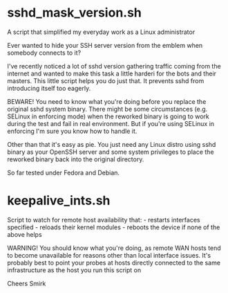 # sshd_mask_version.sh
A script that simplified my everyday work as a Linux administrator

Ever wanted to hide your SSH server version from the emblem when somebody connects to it?

I've recently noticed a lot of sshd version gathering traffic coming from the internet
and wanted to make this task a little harderi for the bots and their masters.
This little script helps you do just that. It prevents sshd from introducing itself too
eagerly.

BEWARE! You need to know what you're doing before you replace the original sshd system binary.
There might be some circumstances (e.g. SELinux in enforcing mode) when the reworked binary 
is going to work during the test and fail in real environment. But if you're using SELinux 
in enforcing I'm sure you know how to handle it.

Other than that it's easy as pie. You just need any Linux distro using sshd binary as your 
OpenSSH server and some system privileges to place the reworked binary back into the original directory.

So far tested under Fedora and Debian.

# keepalive_ints.sh
Script to watch for remote host availability that:
	- restarts interfaces specified
	- reloads their kernel modules
	- reboots the device if none of the above helps

WARNING! You should know what you're doing, as remote WAN hosts tend 
		 to become unavailable for reasons other than local interface issues.
		 It's probably best to point your probes at hosts directly connected
		 to the same infrastructure as the host you run this script on

Cheers
Smirk
